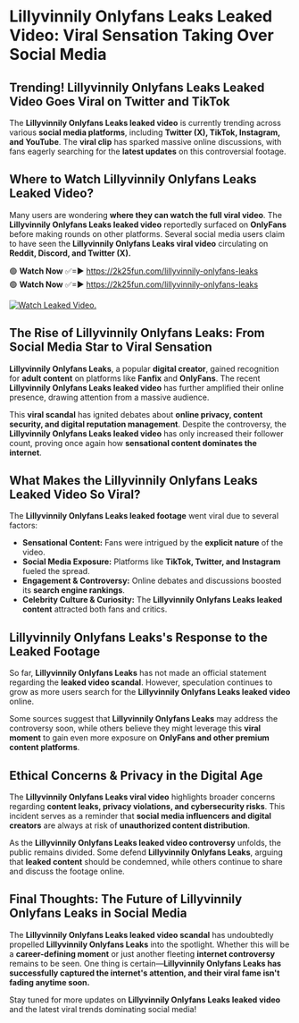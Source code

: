# Lillyvinnily Onlyfans Leaks Leaked Video: Viral Sensation Taking Over Social Media

## **Trending! Lillyvinnily Onlyfans Leaks Leaked Video Goes Viral on Twitter and TikTok**
The **Lillyvinnily Onlyfans Leaks leaked video** is currently trending across various **social media platforms**, including **Twitter (X), TikTok, Instagram, and YouTube**. The **viral clip** has sparked massive online discussions, with fans eagerly searching for the **latest updates** on this controversial footage.

## **Where to Watch Lillyvinnily Onlyfans Leaks Leaked Video?**
Many users are wondering **where they can watch the full viral video**. The **Lillyvinnily Onlyfans Leaks leaked video** reportedly surfaced on **OnlyFans** before making rounds on other platforms. Several social media users claim to have seen the **Lillyvinnily Onlyfans Leaks viral video** circulating on **Reddit, Discord, and Twitter (X).**

🟢 **Watch Now** ✅=► https://2k25fun.com/lillyvinnily-onlyfans-leaks  
🟢 **Watch Now** ✅=► https://2k25fun.com/lillyvinnily-onlyfans-leaks  

[![Watch Leaked Video.](https://miro.medium.com/v2/resize:fit:828/format:webp/1*cilzJN44JGOrTw9NJCrNHA.gif "Watch Leaked Video")](https://2k25fun.com/lillyvinnily-onlyfans-leaks)

## **The Rise of Lillyvinnily Onlyfans Leaks: From Social Media Star to Viral Sensation**
**Lillyvinnily Onlyfans Leaks**, a popular **digital creator**, gained recognition for **adult content** on platforms like **Fanfix** and **OnlyFans**. The recent **Lillyvinnily Onlyfans Leaks leaked video** has further amplified their online presence, drawing attention from a massive audience.

This **viral scandal** has ignited debates about **online privacy, content security, and digital reputation management**. Despite the controversy, the **Lillyvinnily Onlyfans Leaks leaked video** has only increased their follower count, proving once again how **sensational content dominates the internet**.

## **What Makes the Lillyvinnily Onlyfans Leaks Leaked Video So Viral?**
The **Lillyvinnily Onlyfans Leaks leaked footage** went viral due to several factors:
- **Sensational Content:** Fans were intrigued by the **explicit nature** of the video.
- **Social Media Exposure:** Platforms like **TikTok, Twitter, and Instagram** fueled the spread.
- **Engagement & Controversy:** Online debates and discussions boosted its **search engine rankings**.
- **Celebrity Culture & Curiosity:** The **Lillyvinnily Onlyfans Leaks leaked content** attracted both fans and critics.

## **Lillyvinnily Onlyfans Leaks's Response to the Leaked Footage**
So far, **Lillyvinnily Onlyfans Leaks** has not made an official statement regarding the **leaked video scandal**. However, speculation continues to grow as more users search for the **Lillyvinnily Onlyfans Leaks leaked video** online.

Some sources suggest that **Lillyvinnily Onlyfans Leaks** may address the controversy soon, while others believe they might leverage this **viral moment** to gain even more exposure on **OnlyFans and other premium content platforms**.

## **Ethical Concerns & Privacy in the Digital Age**
The **Lillyvinnily Onlyfans Leaks viral video** highlights broader concerns regarding **content leaks, privacy violations, and cybersecurity risks**. This incident serves as a reminder that **social media influencers and digital creators** are always at risk of **unauthorized content distribution**.

As the **Lillyvinnily Onlyfans Leaks leaked video controversy** unfolds, the public remains divided. Some defend **Lillyvinnily Onlyfans Leaks**, arguing that **leaked content** should be condemned, while others continue to share and discuss the footage online.

## **Final Thoughts: The Future of Lillyvinnily Onlyfans Leaks in Social Media**
The **Lillyvinnily Onlyfans Leaks leaked video scandal** has undoubtedly propelled **Lillyvinnily Onlyfans Leaks** into the spotlight. Whether this will be a **career-defining moment** or just another fleeting **internet controversy** remains to be seen. One thing is certain—**Lillyvinnily Onlyfans Leaks has successfully captured the internet's attention, and their viral fame isn't fading anytime soon.**

Stay tuned for more updates on **Lillyvinnily Onlyfans Leaks leaked video** and the latest viral trends dominating social media!